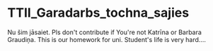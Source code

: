 # TTII_Garadarbs_tochna_sajies
Nu šim jāsaiet. Pls don't contribute if You're not Katrīna or Barbara Graudiņa. This is our homework for uni. Student's life is very hard....
